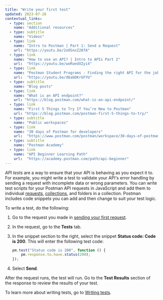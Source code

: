 ```yaml
---
title: "Write your first test"
updated: 2023-07-26
contextual_links:
  - type: section
    name: "Additional resources"
  - type: subtitle
    name: "Videos"
  - type: link
    name: "Intro to Postman | Part 1: Send a Request"
    url: "https://youtu.be/2oOSnxZ28fA"
  - type: link
    name: "How to use an API? | Intro to APIs Part 2"
    url:  "https://youtu.be/woRuedXZyi4"
  - type: link
    name: "Postman Student Programs - Finding the right API for the job"
    url:  "https://youtu.be/d6abDKrGFYU"
  - type: subtitle
    name: "Blog posts"
  - type: link
    name: "What is an API endpoint?"
    url: "https://blog.postman.com/what-is-an-api-endpoint/"
  - type: link
    name: "First 5 Things to Try If You’re New to Postman"
    url: "https://blog.postman.com/postman-first-5-things-to-try/"
  - type: subtitle
    name: "Public workspaces"
  - type: link
    name: "30 days of Postman for developers"
    url:  "https://www.postman.com/postman/workspace/30-days-of-postman-for-developers/overview"
  - type: subtitle
    name: "Postman Academy"
  - type: link
    name: "API Beginner Learning Path"
    url:  "https://academy.postman.com/path/api-beginner"
---
```


_API tests_ are a way to ensure that your API is behaving as you expect it to. For example, you might write a test to validate your API's error handling by sending a request with incomplete data or wrong parameters. You can write test scripts for your Postman API requests in JavaScript and add them to individual [requests](/docs/sending-requests/create-requests/create-requests/), [collections](/docs/sending-requests/create-requests/intro-to-collections/), and folders in a collection. Postman includes code snippets you can add and then change to suit your test logic.

To write a test, do the following:

1. Go to the request you made in [sending your first request](/docs/getting-started/first-steps/sending-the-first-request/).

1. In the request, go to the **Tests** tab.

1. In the snippet section to the right, select the snippet **Status code: Code is 200**. This will enter the following test code:

    ```javascript
    pm.test("Status code is 200", function () {
        pm.response.to.have.status(200);
    });
    ```

1. Select **Send**.

After the request runs, the test will run. Go to the **Test Results** section of the response to review the results of your test.

To learn more about writing tests, go to [Writing tests](/docs/writing-scripts/test-scripts/).

